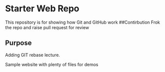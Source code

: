 # Starter Web Repo

This repository is for showing how Git and GitHub work
##Contirbution
Frok the repo and raise pull request for review
## Purpose
Adding GIT rebase lecture.

Sample website with plenty of files for demos
